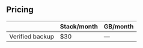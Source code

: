 <!-- usedin: [ _legacy_docker/Databases/backup-verifiers-v1.md, _maestro/Databases/backup-verifiers-v1.md, _node/Databases/backup-verifiers-v1.md, _rails/databases/backup-verifiers-v1.md] -->


## Pricing

 <table class="table table-bordered table-striped table-small"> 
   <thead> 
    <tr> 
     <th align="center"></th> 
     <th align="center">Stack/month</th> 
     <th align="center">GB/month</th> 
    </tr> 
   </thead> 
   <tbody> 
    <tr> 
     <td>Verified backup</td> 
     <td>$30</td> 
     <td>—</td> 
    </tr> 
   </tbody> 
  </table> 
